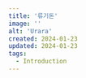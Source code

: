 ```yaml
---
title: '류기돈'
image: ''
alt: 'Urara'
created: 2024-01-23
updated: 2024-01-23
tags:
  - Introduction
---
```

